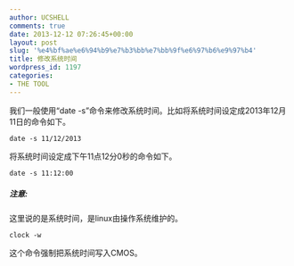 ```yaml
---
author: UCSHELL
comments: true
date: 2013-12-12 07:26:45+00:00
layout: post
slug: '%e4%bf%ae%e6%94%b9%e7%b3%bb%e7%bb%9f%e6%97%b6%e9%97%b4'
title: 修改系统时间
wordpress_id: 1197
categories:
- THE TOOL
---
```


我们一般使用“date -s”命令来修改系统时间。比如将系统时间设定成2013年12月11日的命令如下。
  
    
    date -s 11/12/2013

将系统时间设定成下午11点12分0秒的命令如下。

    date -s 11:12:00    

##### 注意:
这里说的是系统时间，是linux由操作系统维护的。    
    
    clock -w
    
这个命令强制把系统时间写入CMOS。 
